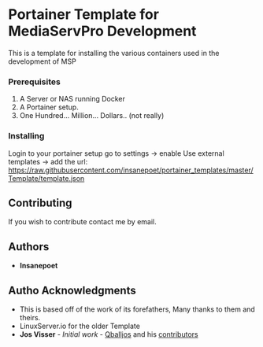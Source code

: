 
# Portainer Template for MediaServPro Development

This is a template for installing the various containers used in the development of MSP

### Prerequisites

1. A Server or NAS running Docker
2. A Portainer setup.
3. One Hundred... Million... Dollars.. (not really)

### Installing

Login to your portainer setup go to settings -> enable Use external templates -> add the url: https://raw.githubusercontent.com/insanepoet/portainer_templates/master/Template/template.json

## Contributing

If you wish to contribute contact me by email.

## Authors

* **Insanepoet** 

## Autho Acknowledgments

* This is based off of the work of its forefathers, Many thanks to them and theirs.
* LinuxServer.io for the older Template
* **Jos Visser** - *Initial work* - [Qballjos](https://github.com/Qballjos) and his [contributors](https://github.com/Qballjos/portainer_templates/contributors)

